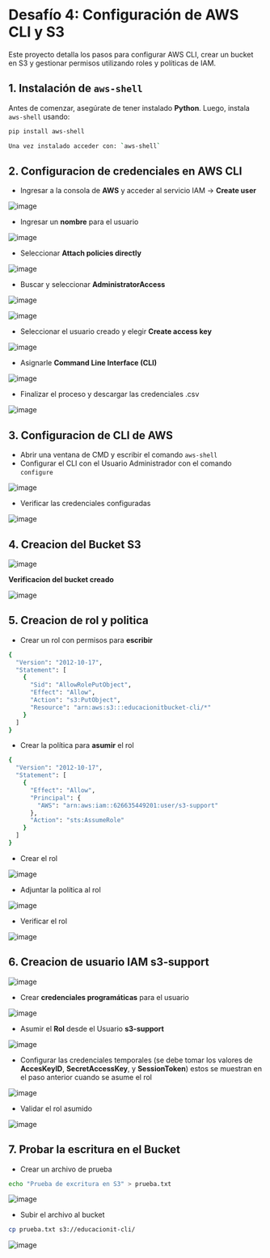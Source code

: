 # **Desafío 4: Configuración de AWS CLI y S3**

Este proyecto detalla los pasos para configurar AWS CLI, crear un bucket en S3 y gestionar permisos utilizando roles y políticas de IAM.

## **1. Instalación de `aws-shell`**
Antes de comenzar, asegúrate de tener instalado **Python**. Luego, instala `aws-shell` usando:
```bash
pip install aws-shell

Una vez instalado acceder con: `aws-shell`
```

## **2. Configuracion de credenciales en AWS CLI**
- Ingresar a la consola de **AWS** y acceder al servicio IAM -> **Create user**

![image](https://github.com/user-attachments/assets/ff524d87-43e8-421b-91b6-fcdbe539f4b2)

- Ingresar un **nombre** para el usuario

![image](https://github.com/user-attachments/assets/3acb52f3-2484-47c2-9e65-415697a1db38)

- Seleccionar **Attach policies directly**

![image](https://github.com/user-attachments/assets/ac954f22-e08a-41f0-923c-3343aec606cc)

- Buscar y seleccionar **AdministratorAccess**

![image](https://github.com/user-attachments/assets/603082bd-db40-4972-988c-f065820b8b6e)

![image](https://github.com/user-attachments/assets/bf96d0be-96dd-4681-8808-d61403ee6cb4)

- Seleccionar el usuario creado y elegir **Create access key**

![image](https://github.com/user-attachments/assets/c5f6a929-32a0-4b96-bdcd-1f0e1c337f65)

- Asignarle **Command Line Interface (CLI)**

![image](https://github.com/user-attachments/assets/411fe03f-4a9a-417c-86a7-fc0ffe8c89a0)

- Finalizar el proceso y descargar las credenciales .csv

![image](https://github.com/user-attachments/assets/c96376a2-473a-479e-b46d-4549637a3d0f)

## **3. Configuracion de CLI de AWS**

- Abrir una ventana de CMD y escribir el comando `aws-shell`
- Configurar el CLI con el Usuario Administrador con el comando `configure`
  
![image](https://github.com/user-attachments/assets/2480c37f-bcc4-45b3-aa13-17970749c68d)

- Verificar las credenciales configuradas

![image](https://github.com/user-attachments/assets/cee6dc4a-2e56-4615-8fb3-0f790237deee)

## **4. Creacion del Bucket S3**

![image](https://github.com/user-attachments/assets/7255c44b-109d-4f7c-b886-09c947617084)

**Verificacion del bucket creado**

![image](https://github.com/user-attachments/assets/116ef938-09ed-412c-8f42-0696ff214ec0)

## **5. Creacion de rol y politica**

- Crear un rol con permisos para **escribir**
```bash
{
  "Version": "2012-10-17",
  "Statement": [
    {
      "Sid": "AllowRolePutObject",
      "Effect": "Allow",
      "Action": "s3:PutObject",
      "Resource": "arn:aws:s3:::educacionitbucket-cli/*"
    }
  ]
}
```

- Crear la política para **asumir** el rol

```bash
{
  "Version": "2012-10-17",
  "Statement": [
    {
      "Effect": "Allow",
      "Principal": {
        "AWS": "arn:aws:iam::626635449201:user/s3-support"
      },
      "Action": "sts:AssumeRole"
    }
  ]
}
```
- Crear el rol

![image](https://github.com/user-attachments/assets/5c605228-cf40-4680-b0b5-eb7c367aef04)

- Adjuntar la política al rol

![image](https://github.com/user-attachments/assets/6f3c07b1-f920-4c04-9913-30b18bede42b)

- Verificar el rol

![image](https://github.com/user-attachments/assets/0b7378ec-0c79-4ff2-ad89-200121ff3b46)

## **6. Creacion de usuario IAM s3-support**

![image](https://github.com/user-attachments/assets/1ad3a824-125c-4924-aeff-eb7cb664f7c2)

- Crear **credenciales programáticas** para el usuario 

![image](https://github.com/user-attachments/assets/2b291e90-a3b3-44cc-943f-8430a8f8c8f6)

- Asumir el **Rol** desde el Usuario **s3-support** 

![image](https://github.com/user-attachments/assets/819b9f43-260d-4509-9374-5ce7702ce6f3)

- Configurar las credenciales temporales (se debe tomar los valores de **AccesKeyID**, **SecretAccessKey**, y **SessionToken**)
  estos se muestran en el paso anterior cuando se asume el rol

![image](https://github.com/user-attachments/assets/3fd092c4-e6cd-4d33-8e69-4ef57b23767f)

- Validar el rol asumido

![image](https://github.com/user-attachments/assets/b9b71c75-482d-430a-a714-dee12c285893)

## **7. Probar la escritura en el Bucket**

- Crear un archivo de prueba

```bash
echo "Prueba de excritura en S3" > prueba.txt
```
![image](https://github.com/user-attachments/assets/dd9eb36a-4b83-4209-b1f3-13c6aa6f6dd9)

- Subir el archivo al bucket

```bash
cp prueba.txt s3://educacionit-cli/
```

![image](https://github.com/user-attachments/assets/2d390364-e4fc-409a-afbd-2519a9b90367)




